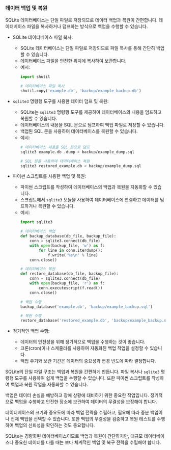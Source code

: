 ### 데이터 백업 및 복원

SQLite 데이터베이스는 단일 파일로 저장되므로 데이터 백업과 복원이 간편합니다. 데이터베이스 파일을 복사하거나 덤프하는 방식으로 백업을 수행할 수 있습니다.

- SQLite 데이터베이스 파일 복사:
  - SQLite 데이터베이스는 단일 파일로 저장되므로 파일 복사를 통해 간단히 백업할 수 있습니다.
  - 데이터베이스 파일을 안전한 위치에 복사하여 보관합니다.
  - 예시:
    ```python
    import shutil

    # 데이터베이스 파일 복사
    shutil.copy('example.db', 'backup/example_backup.db')
    ```

- `sqlite3` 명령행 도구를 사용한 데이터 덤프 및 복원:
  - SQLite는 `sqlite3` 명령행 도구를 제공하여 데이터베이스의 내용을 덤프하고 복원할 수 있습니다.
  - 데이터베이스의 내용을 SQL 문으로 덤프하여 백업 파일로 저장할 수 있습니다.
  - 백업된 SQL 문을 사용하여 데이터베이스를 복원할 수 있습니다.
  - 예시:
    ```bash
    # 데이터베이스 내용을 SQL 문으로 덤프
    sqlite3 example.db .dump > backup/example_dump.sql

    # SQL 문을 사용하여 데이터베이스 복원
    sqlite3 restored_example.db < backup/example_dump.sql
    ```

- 파이썬 스크립트를 사용한 백업 및 복원:
  - 파이썬 스크립트를 작성하여 데이터베이스의 백업과 복원을 자동화할 수 있습니다.
  - 스크립트에서 `sqlite3` 모듈을 사용하여 데이터베이스에 연결하고 데이터를 덤프하거나 복원할 수 있습니다.
  - 예시:
    ```python
    import sqlite3

    # 데이터베이스 백업
    def backup_database(db_file, backup_file):
        conn = sqlite3.connect(db_file)
        with open(backup_file, 'w') as f:
            for line in conn.iterdump():
                f.write('%s\n' % line)
        conn.close()

    # 데이터베이스 복원
    def restore_database(db_file, backup_file):
        conn = sqlite3.connect(db_file)
        with open(backup_file, 'r') as f:
            conn.executescript(f.read())
        conn.close()

    # 백업 수행
    backup_database('example.db', 'backup/example_backup.sql')

    # 복원 수행
    restore_database('restored_example.db', 'backup/example_backup.sql')
    ```

- 정기적인 백업 수행:
  - 데이터의 안전성을 위해 정기적으로 백업을 수행하는 것이 좋습니다.
  - 크론(cron)이나 스케줄러를 사용하여 자동화된 백업 작업을 설정할 수 있습니다.
  - 백업 주기와 보관 기간은 데이터의 중요성과 변경 빈도에 따라 결정합니다.

SQLite의 단일 파일 구조는 백업과 복원을 간편하게 만듭니다. 파일 복사나 `sqlite3` 명령행 도구를 사용하여 쉽게 백업을 수행할 수 있습니다. 또한 파이썬 스크립트를 작성하여 백업과 복원 작업을 자동화할 수 있습니다.

백업은 데이터 손실을 예방하고 장애 상황에 대비하기 위한 중요한 작업입니다. 정기적으로 백업을 수행하고 안전한 장소에 보관하여 데이터의 무결성을 보장해야 합니다.

데이터베이스의 크기와 중요도에 따라 백업 전략을 수립하고, 필요에 따라 증분 백업이나 전체 백업을 선택할 수 있습니다. 또한 백업의 무결성을 검증하고 복원 테스트를 수행하여 백업의 신뢰성을 확인하는 것도 중요합니다.

SQLite는 경량화된 데이터베이스이므로 백업과 복원이 간단하지만, 대규모 데이터베이스나 중요한 데이터를 다룰 때는 보다 체계적인 백업 및 복구 전략을 수립해야 합니다.
